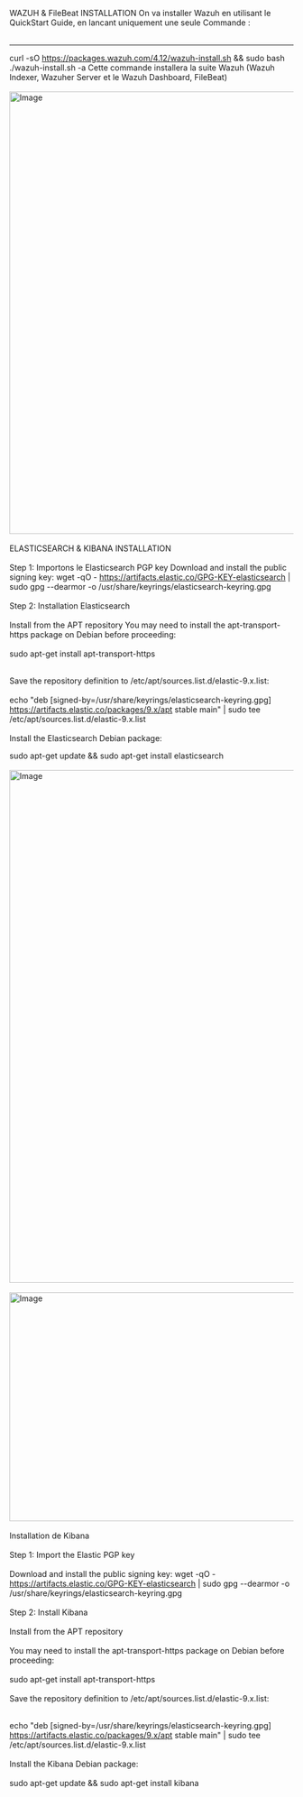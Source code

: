 WAZUH & FileBeat INSTALLATION
On va installer Wazuh en utilisant le QuickStart Guide, 
en lancant uniquement une seule Commande :  <br> </br>
----                -----            ----          ----           ----          ----
curl -sO https://packages.wazuh.com/4.12/wazuh-install.sh && sudo bash ./wazuh-install.sh -a
 Cette commande installera la suite Wazuh (Wazuh Indexer, Wazuher Server et le Wazuh Dashboard, FileBeat)
 <br> </br>
<img width="1499" height="785" alt="Image" src="https://github.com/user-attachments/assets/d13710eb-8f0a-4bba-bec4-9cbc9530fb4f" />
 <br> </br>
ELASTICSEARCH & KIBANA INSTALLATION
 <br> </br>
Step 1: Importons le Elasticsearch PGP key
Download and install the public signing key: wget -qO - https://artifacts.elastic.co/GPG-KEY-elasticsearch | sudo gpg --dearmor -o /usr/share/keyrings/elasticsearch-keyring.gpg
 <br> </br>
Step 2: Installation Elasticsearch
 <br> </br>
Install from the APT repository
You may need to install the apt-transport-https package on Debian before proceeding: <br> </br>
sudo apt-get install apt-transport-https  <br> </br>

Save the repository definition to /etc/apt/sources.list.d/elastic-9.x.list: <br> </br>
echo "deb [signed-by=/usr/share/keyrings/elasticsearch-keyring.gpg] https://artifacts.elastic.co/packages/9.x/apt stable main" | sudo tee /etc/apt/sources.list.d/elastic-9.x.list
 <br> </br>
Install the Elasticsearch Debian package:

sudo apt-get update && sudo apt-get install elasticsearch <br> </br>
<img width="1457" height="910" alt="Image" src="https://github.com/user-attachments/assets/7ad17b72-4b2a-49c7-a750-9369650e449c" />
<br></br>
<img width="595" height="406" alt="Image" src="https://github.com/user-attachments/assets/c214ffeb-c0ea-4363-b9ac-1ab8325f1ecb" />
<br></br>
Installation de Kibana <br> </br>
Step 1: Import the Elastic PGP key <br> </br>
Download and install the public signing key: wget -qO - https://artifacts.elastic.co/GPG-KEY-elasticsearch | sudo gpg --dearmor -o /usr/share/keyrings/elasticsearch-keyring.gpg <br></br>
Step 2: Install Kibana <br></br>
Install from the APT repository <br></br>
You may need to install the apt-transport-https package on Debian before proceeding:
<br></br>
sudo apt-get install apt-transport-https <br></br>
Save the repository definition to /etc/apt/sources.list.d/elastic-9.x.list:<br></br>

echo "deb [signed-by=/usr/share/keyrings/elasticsearch-keyring.gpg] https://artifacts.elastic.co/packages/9.x/apt stable main" | sudo tee /etc/apt/sources.list.d/elastic-9.x.list
<br></br>
Install the Kibana Debian package:
<br></br>
sudo apt-get update && sudo apt-get install kibana

